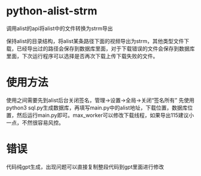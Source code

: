 # python-alist-strm
调用alist的api将alist中的文件转换为strm导出

保持alist的目录结构，将alist某条路径下面的视频导出为strm，其他类型文件下载，已经导出过的路径会保存到数据库里面，对于下载错误的文件会保存到数据库里面，下次运行程序可以选择是否再次下载上传下载失败的文件。
# 使用方法
使用之间需要先到alist后台关闭签名，管理->设置->全局->关闭“签名所有”
先使用python3 sql.py生成数据库，再填写main.py中的alist地址，下载位置，数据库位置，然后运行main.py即可。max_worker可以修改下载线程，如果导出115建议小一点，不然很容易风控。


# 错误
代码纯gpt生成，出现问题可以直接复制整段代码到gpt里面进行修改
